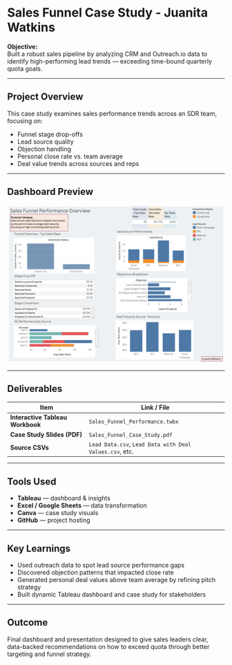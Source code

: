 # Sales Funnel Case Study - Juanita Watkins

**Objective:**  
Built a robust sales pipeline by analyzing CRM and Outreach.io data to identify high-performing lead trends — exceeding time-bound quarterly quota goals.

---

## Project Overview

This case study examines sales performance trends across an SDR team, focusing on:
- Funnel stage drop-offs
- Lead source quality
- Objection handling
- Personal close rate vs. team average
- Deal value trends across sources and reps

---

## Dashboard Preview

![Sales Funnel Dashboard](Sales%20Funnel%20Performance%20Overview.png)

---

## Deliverables

| Item                         | Link / File |
|------------------------------|-------------|
| **Interactive Tableau Workbook** | `Sales_Funnel_Performance.twbx` |
| **Case Study Slides (PDF)**      | `Sales_Funnel_Case_Study.pdf`   |
| **Source CSVs**     | `Lead Data.csv`, `Lead Data with Deal Values.csv`, etc. |

---

## Tools Used

- **Tableau** — dashboard & insights
- **Excel / Google Sheets** — data transformation
- **Canva** — case study visuals
- **GitHub** — project hosting

---

## Key Learnings

- Used outreach data to spot lead source performance gaps
- Discovered objection patterns that impacted close rate
- Generated personal deal values above team average by refining pitch strategy
- Built dynamic Tableau dashboard and case study for stakeholders

---

## Outcome

Final dashboard and presentation designed to give sales leaders clear, data-backed recommendations on how to exceed quota through better targeting and funnel strategy.
